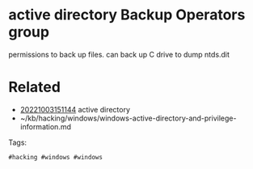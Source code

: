 # active directory  Backup Operators group
permissions to back up files. can back up C drive to dump ntds.dit

# Related

- [20221003151144](/zet/20221003151144/README.md) active directory 
- ~/kb/hacking/windows/windows-active-directory-and-privilege-information.md

Tags:

    #hacking #windows #windows 
